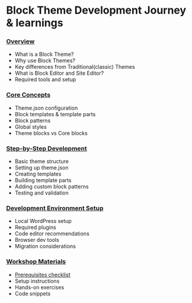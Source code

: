 # Block Theme Development Journey & learnings

### [Overview](Overview/overview.md)
* What is a Block Theme?
* Why use Block Themes?
* Key differences from Traditional(classic) Themes
* What is Block Editor and Site Editor?
* Required tools and setup



### [Core Concepts](concepts/concepts.md)
* Theme.json configuration
* Block templates & template parts
* Block patterns
* Global styles
* Theme blocks vs Core blocks


### [Step-by-Step Development](How-to-develop/how-to.md)
* Basic theme structure
* Setting up theme.json
* Creating templates
* Building template parts
* Adding custom block patterns
* Testing and validation


### [Development Environment Setup](setup/setup.md)
* Local WordPress setup
* Required plugins
* Code editor recommendations
* Browser dev tools
* Migration considerations


### [Workshop Materials](Workshop/Workshop.md)
* [Prerequisites checklist](Workshop/Prerequisites.md)
* Setup instructions
* Hands-on exercises
* Code snippets
